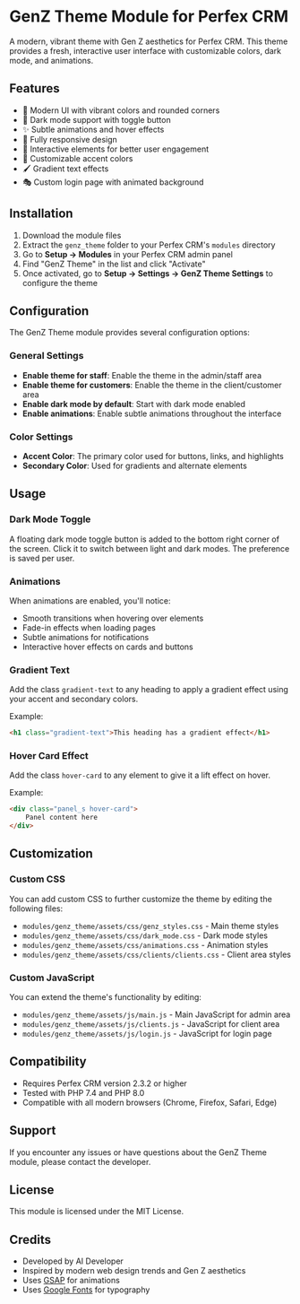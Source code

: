 # GenZ Theme Module for Perfex CRM

A modern, vibrant theme with Gen Z aesthetics for Perfex CRM. This theme provides a fresh, interactive user interface with customizable colors, dark mode, and animations.

## Features

- 🎨 Modern UI with vibrant colors and rounded corners
- 🌙 Dark mode support with toggle button
- ✨ Subtle animations and hover effects
- 📱 Fully responsive design
- 🎯 Interactive elements for better user engagement
- 🔄 Customizable accent colors
- 🖌️ Gradient text effects
- 🎭 Custom login page with animated background

## Installation

1. Download the module files
2. Extract the `genz_theme` folder to your Perfex CRM's `modules` directory
3. Go to **Setup → Modules** in your Perfex CRM admin panel
4. Find "GenZ Theme" in the list and click "Activate"
5. Once activated, go to **Setup → Settings → GenZ Theme Settings** to configure the theme

## Configuration

The GenZ Theme module provides several configuration options:

### General Settings

- **Enable theme for staff**: Enable the theme in the admin/staff area
- **Enable theme for customers**: Enable the theme in the client/customer area
- **Enable dark mode by default**: Start with dark mode enabled
- **Enable animations**: Enable subtle animations throughout the interface

### Color Settings

- **Accent Color**: The primary color used for buttons, links, and highlights
- **Secondary Color**: Used for gradients and alternate elements

## Usage

### Dark Mode Toggle

A floating dark mode toggle button is added to the bottom right corner of the screen. Click it to switch between light and dark modes. The preference is saved per user.

### Animations

When animations are enabled, you'll notice:
- Smooth transitions when hovering over elements
- Fade-in effects when loading pages
- Subtle animations for notifications
- Interactive hover effects on cards and buttons

### Gradient Text

Add the class `gradient-text` to any heading to apply a gradient effect using your accent and secondary colors.

Example:
```html
<h1 class="gradient-text">This heading has a gradient effect</h1>
```

### Hover Card Effect

Add the class `hover-card` to any element to give it a lift effect on hover.

Example:
```html
<div class="panel_s hover-card">
    Panel content here
</div>
```

## Customization

### Custom CSS

You can add custom CSS to further customize the theme by editing the following files:

- `modules/genz_theme/assets/css/genz_styles.css` - Main theme styles
- `modules/genz_theme/assets/css/dark_mode.css` - Dark mode styles
- `modules/genz_theme/assets/css/animations.css` - Animation styles
- `modules/genz_theme/assets/css/clients/clients.css` - Client area styles

### Custom JavaScript

You can extend the theme's functionality by editing:

- `modules/genz_theme/assets/js/main.js` - Main JavaScript for admin area
- `modules/genz_theme/assets/js/clients.js` - JavaScript for client area
- `modules/genz_theme/assets/js/login.js` - JavaScript for login page

## Compatibility

- Requires Perfex CRM version 2.3.2 or higher
- Tested with PHP 7.4 and PHP 8.0
- Compatible with all modern browsers (Chrome, Firefox, Safari, Edge)

## Support

If you encounter any issues or have questions about the GenZ Theme module, please contact the developer.

## License

This module is licensed under the MIT License.

## Credits

- Developed by AI Developer
- Inspired by modern web design trends and Gen Z aesthetics
- Uses [GSAP](https://greensock.com/gsap/) for animations
- Uses [Google Fonts](https://fonts.google.com/) for typography